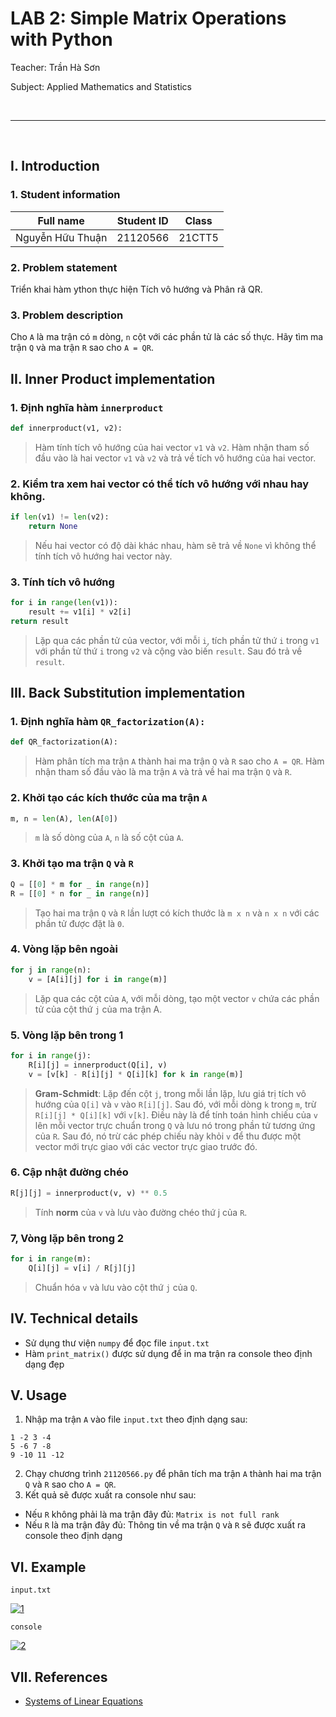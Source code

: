# LAB 2: Simple Matrix Operations with Python
Teacher: Trần Hà Sơn

Subject: Applied Mathematics and Statistics

<br/>

----

<br/>

## I. Introduction
### 1. Student information
| Full name | Student ID | Class |
| --- | --- | --- |
| Nguyễn Hữu Thuận | 21120566 | 21CTT5 |

### 2. Problem statement
Triển khai hàm ython thực hiện Tích vô hướng và Phân rã QR.

### 3. Problem description
Cho `A` là ma trận có `m` dòng, `n` cột với các phần tử là các số thực. Hãy tìm ma trận `Q` và ma trận `R` sao cho `A = QR`.


## II. Inner Product implementation
### 1. Định nghĩa hàm `innerproduct`
```python
def innerproduct(v1, v2):
```
> Hàm tính tích vô hướng của hai vector `v1` và `v2`. Hàm nhận tham số đầu vào là hai vector `v1` và `v2` và trả về tích vô hướng của hai vector.

### 2. Kiểm tra xem hai vector có thể tích vô hướng với nhau hay không.
```python
if len(v1) != len(v2):
    return None
```
> Nếu hai vector có độ dài khác nhau, hàm sẽ trả về `None` vì không thể tính tích vô hướng hai vector này.

### 3. Tính tích vô hướng
```python
for i in range(len(v1)):
    result += v1[i] * v2[i]
return result
```
> Lặp qua các phần tử của vector, với mỗi `i`, tích phần tử thứ `i` trong `v1` với phần tử thứ `i` trong `v2` và cộng vào biến `result`. Sau đó trả về `result`.


## III. Back Substitution implementation
### 1. Định nghĩa hàm `QR_factorization(A):`
```python
def QR_factorization(A):
```
> Hàm phân tích ma trận `A` thành hai ma trận `Q` và `R` sao cho `A = QR`. Hàm nhận tham số đầu vào là ma trận `A` và trả về hai ma trận `Q` và `R`.

### 2. Khởi tạo các kích thước của ma trận `A`
```python
m, n = len(A), len(A[0])
```
> `m` là số dòng của `A`, `n` là số cột của `A`.

### 3. Khởi tạo ma trận `Q` và `R`
```python
Q = [[0] * m for _ in range(n)]
R = [[0] * n for _ in range(n)]
```
> Tạo hai ma trận `Q` và `R` lần lượt có kích thước là `m x n` và `n x n` với các phần tử được đặt là `0`.

### 4. Vòng lặp bên ngoài
```python
for j in range(n):
    v = [A[i][j] for i in range(m)]
```
> Lặp qua các cột của `A`, với mỗi dòng, tạo một vector `v` chứa các phần tử của cột thứ `j` của ma trận A.

### 5. Vòng lặp bên trong 1
```python
for i in range(j):
    R[i][j] = innerproduct(Q[i], v)
    v = [v[k] - R[i][j] * Q[i][k] for k in range(m)]
```
> **Gram-Schmidt**: Lặp đến cột `j`, trong mỗi lần lặp, lưu giá trị tích vô hướng của `Q[i]` và `v` vào `R[i][j]`. Sau đó, với mỗi dòng `k` trong `m`, trừ `R[i][j] * Q[i][k]` với `v[k]`. Điều này là để tính toán hình chiếu của `v` lên mỗi vector trực chuẩn trong `Q` và lưu nó trong phần tử tương ứng của `R`. Sau đó, nó trừ các phép chiếu này khỏi `v` để thu được một vector mới trực giao với các vector trực giao trước đó.

### 6. Cập nhật đường chéo
```python
R[j][j] = innerproduct(v, v) ** 0.5
```
> Tính **norm** của `v` và lưu vào đường chéo thứ j của `R`.

### 7, Vòng lặp bên trong 2
```python
for i in range(m):
    Q[i][j] = v[i] / R[j][j]
```
> Chuẩn hóa `v` và lưu vào cột thứ `j` của `Q`.

## IV. Technical details
- Sử dụng thư viện `numpy` để đọc file `input.txt`
- Hàm `print_matrix()` được sử dụng để in ma trận ra console theo định dạng đẹp

## V. Usage
1. Nhập ma trận `A` vào file `input.txt` theo định dạng sau:
```
1 -2 3 -4
5 -6 7 -8
9 -10 11 -12
```
2. Chạy chương trình `21120566.py` để phân tích ma trận `A` thành hai ma trận `Q` và `R` sao cho `A = QR`.
3. Kết quả sẽ được xuất ra console như sau:
- Nếu `R` không phải là ma trận đây đủ: `Matrix is not full rank`
- Nếu `R` là ma trận đây đủ: Thông tin về ma trận `Q` và `R` sẽ được xuất ra console theo định dạng

## VI. Example
`input.txt`

[![1]][1]

`console`

[![2]][2]

  [1]: https://i.imgur.com/ITk2Sb4.png
  [2]: https://i.imgur.com/Sn6k0TV.png

## VII. References
- [Systems of Linear Equations](https://courses.fit.hcmus.edu.vn/pluginfile.php/190403/mod_resource/content/1/B1_System%20Linear%20Equations.pdf)